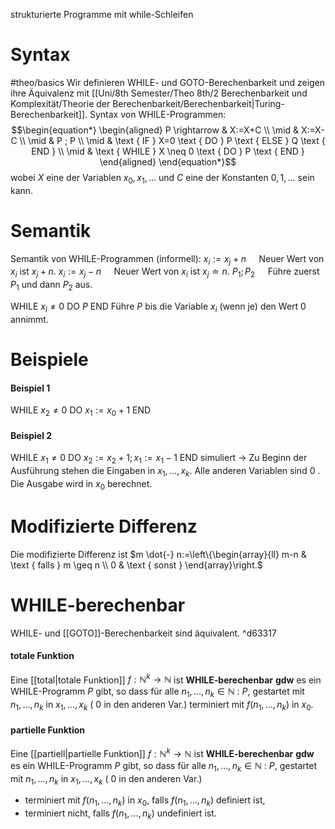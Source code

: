 strukturierte Programme mit while-Schleifen

# Syntax
#theo/basics 
Wir definieren WHILE- und GOTO-Berechenbarkeit und zeigen ihre Äquivalenz mit [[Uni/8th Semester/Theo 8th/2 Berechenbarkeit und Komplexität/Theorie der Berechenbarkeit/Berechenbarkeit|Turing-Berechenbarkeit]].
Syntax von WHILE-Programmen:
$$\begin{equation*}
\begin{aligned}
P \rightarrow & X:=X+C \\
\mid & X:=X-C \\
\mid & P ; P \\
\mid & \text { IF } X=0 \text { DO } P \text { ELSE } Q \text { END } \\
\mid & \text { WHILE } X \neq 0 \text { DO } P \text { END }
\end{aligned}
\end{equation*}$$
wobei $X$ eine der Variablen $x_0, x_1, \ldots$ und $C$ eine der Konstanten $0,1, \ldots$ sein kann.


# Semantik
Semantik von WHILE-Programmen (informell):
$x_i:=x_j+n \quad$ Neuer Wert von $x_i$ ist $x_j+n$.
$x_i:=x_j-n \quad$ Neuer Wert von $x_i$ ist $x_j \doteq n$.
$P_1 ; P_2 \quad$ Führe zuerst $P_1$ und dann $P_2$ aus.

WHILE $x_i \neq 0$ DO $P$ END Führe $P$ bis die Variable $x_i$ (wenn je) den Wert 0 annimmt.


# Beispiele
#### Beispiel 1
$\text { WHILE } x_2 \neq 0 \text { DO } x_1:=x_0+1 \text { END }$

#### Beispiel 2
WHILE $x_1 \neq 0$ DO $x_2:=x_2+1 ; x_1:=x_1-1$ END simuliert
-> Zu Beginn der Ausführung stehen die Eingaben in $x_1, \ldots, x_k$. Alle anderen Variablen sind 0 . Die Ausgabe wird in $x_0$ berechnet.



# Modifizierte Differenz
Die modifizierte Differenz ist $m \dot{-} n:=\left\{\begin{array}{ll} m-n & \text { falls } m \geq n \\ 0 & \text { sonst } \end{array}\right.$



# WHILE-berechenbar
WHILE- und [[GOTO]]-Berechenbarkeit sind äquivalent. ^d63317
#### totale Funktion
Eine [[total|totale Funktion]] $f: \mathbb{N}^k \rightarrow \mathbb{N}$ ist **WHILE-berechenbar** **gdw** es ein WHILE-Programm $P$ gibt, so dass für alle $n_1, \ldots, n_k \in \mathbb{N}$ : $P$, gestartet mit $n_1, \ldots, n_k$ in $x_1, \ldots, x_k$ ( 0 in den anderen Var.) terminiert mit $f\left(n_1, \ldots, n_k\right)$ in $x_0$.

#### partielle Funktion
Eine [[partiell|partielle Funktion]] $f: \mathbb{N}^k \rightarrow \mathbb{N}$ ist **WHILE-berechenbar** **gdw** es ein WHILE-Programm $P$ gibt, so dass für alle $n_1, \ldots, n_k \in \mathbb{N}$ :
$P$, gestartet mit $n_1, \ldots, n_k$ in $x_1, \ldots, x_k$ ( 0 in den anderen Var.)
- terminiert mit $f\left(n_1, \ldots, n_k\right)$ in $x_0$, falls $f\left(n_1, \ldots, n_k\right)$ definiert ist,
- terminiert nicht, falls $f\left(n_1, \ldots, n_k\right)$ undefiniert ist.

